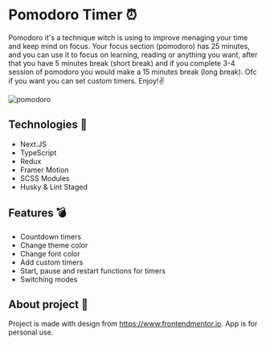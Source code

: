 # Pomodoro Timer ⏰
Pomodoro it's a technique witch is using to improve menaging your time and keep mind on focus. Your focus section (pomodoro) has 25 minutes, and you can use it to focus on learning, reading or anything you want, after that you have 5 minutes break (short break) and if you complete 3-4 session of pomodoro you would make a 15 minutes break (long break). Ofc if you want you can set custom timers. Enjoy!✌

![pomodoro](https://user-images.githubusercontent.com/57623368/109724808-6bebad00-7bb0-11eb-9391-378e7b632da5.png)

## Technologies 🚀
- Next.JS
- TypeScript
- Redux
- Framer Motion
- SCSS Modules
- Husky & Lint Staged

## Features 💣
- Countdown timers
- Change theme color
- Change font color
- Add custom timers
- Start, pause and restart functions for timers
- Switching modes

## About project 🎯
Project is made with design from https://www.frontendmentor.io. App is for personal use.
